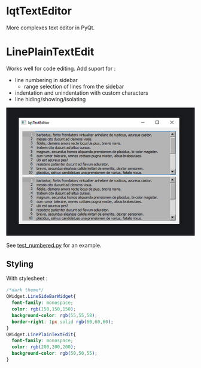 # lqtTextEditor

More complexes text editor in PyQt.

# LinePlainTextEdit

Works well for code editing. Add suport for :
- line numbering in sidebar
  - range selection of lines from the sidebar 
- indentation and unindentation with custom characters
- line hiding/showing/isolating

![demo gif of using the LinenumberedTextEditor](.\doc\img\LinenumberedTextEditor.demo.gif)

See [test_numbered.py](tests/test_numbered.py) for an example.

## Styling 

With stylesheet :

```css
/*dark theme*/
QWidget.LineSideBarWidget{
  font-family: monospace;
  color: rgb(150,150,150);
  background-color: rgb(55,55,58);
  border-right: 1px solid rgb(60,60,60);
}
QWidget.LinePlainTextEdit{
  font-family: monospace;
  color: rgb(200,200,200);
  background-color: rgb(50,50,55);
}
```